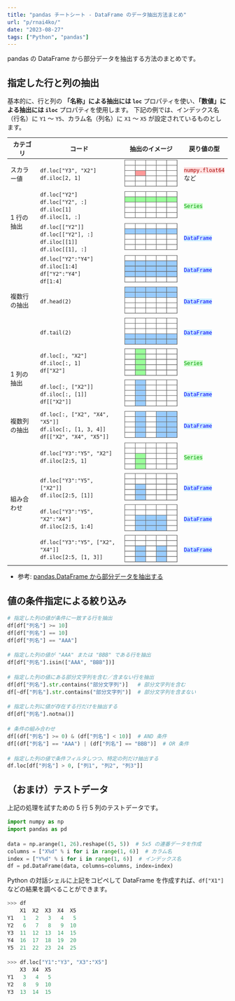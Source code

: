 ```yaml
---
title: "pandas チートシート - DataFrame のデータ抽出方法まとめ"
url: "p/rnai4ko/"
date: "2023-08-27"
tags: ["Python", "pandas"]
---
```


pandas の DataFrame から部分データを抽出する方法のまとめです。

指定した行と列の抽出
----

基本的に、行と列の __「名称」による抽出には `loc`__ プロパティを使い、__「数値」による抽出には `iloc`__ プロパティを使用します。
下記の例では、インデックス名（行名）に `Y1` 〜 `Y5`、カラム名（列名）に `X1` 〜 `X5` が設定されているものとします。

<style>
  .series { background: #cfc; color: #090; }
  .df { background: #cef; color: blue; }
  .scalar { background: #fdd; color: #a00; }
</style>
<table>
  <thead>
    <tr>
      <th>カテゴリ</th>
      <th>コード</th>
      <th>抽出のイメージ</th>
      <th>戻り値の型</th>
    </tr>
  </thead>
  <tbody>
    <tr>
      <td rowspan="1">スカラー値</td>
      <td>
        <code>df.loc["Y3", "X2"]</code><br />
        <code>df.iloc[2, 1]</code>
      </td>
      <td><img src="img-scalar.drawio.svg" alt="" /></td>
      <td><code class="scalar">numpy.float64</code><br />など</td>
    </tr>
    <tr>
      <td rowspan="2">1 行の抽出</td>
      <td>
        <code>df.loc["Y2"]</code><br />
        <code>df.loc["Y2", :]</code><br />
        <code>df.iloc[1]</code><br />
        <code>df.iloc[1, :]</code>
      </td>
      <td><img src="img-y2.drawio.svg" alt="" /></td>
      <td><code class="series">Series</code></td>
    </tr>
    <tr>
      <td>
        <code>df.loc[["Y2"]]</code><br />
        <code>df.loc[["Y2"], :]</code><br />
        <code>df.iloc[[1]]</code><br />
        <code>df.iloc[[1], :]</code>
      </td>
      <td><img src="img-y2-df.drawio.svg" alt="" /></td>
      <td><code class="df">DataFrame</code></td>
    </tr>
    <tr>
      <td rowspan="3">複数行の抽出</td>
      <td>
        <code>df.loc["Y2":"Y4"]</code><br />
        <code>df.iloc[1:4]</code><br />
        <code>df["Y2":"Y4"]</code><br />
        <code>df[1:4]</code>
      </td>
      <td><img src="img-row-234.drawio.svg" alt="" /></td>
      <td><code class="df">DataFrame</code></td>
    </tr>
    <tr>
      <td><code>df.head(2)</code></td>
      <td><img src="img-head.drawio.svg" alt="" /></td>
      <td><code class="df">DataFrame</code></td>
    </tr>
    <tr>
      <td><code>df.tail(2)</code></td>
      <td><img src="img-tail.drawio.svg" alt="" /></td>
      <td><code class="df">DataFrame</code></td>
    </tr>
    <tr>
      <td rowspan="2">1 列の抽出</td>
      <td>
        <code>df.loc[:, "X2"]</code><br />
        <code>df.iloc[:, 1]</code><br />
        <code>df["X2"]</code>
      </td>
      <td><img src="img-col-2.drawio.svg" alt="" /></td>
      <td><code class="series">Series</code></td>
    </tr>
    <tr>
      <td>
        <code>df.loc[:, ["X2"]]</code><br />
        <code>df.iloc[:, [1]]</code><br />
        <code>df[["X2"]]</code>
      </td>
      <td><img src="img-col-2-df.drawio.svg" alt="" /></td>
      <td><code class="df">DataFrame</code></td>
    </tr>
    <tr>
      <td rowspan="1">複数列の抽出</td>
      <td>
        <code>df.loc[:, ["X2", "X4", "X5"]]</code><br />
        <code>df.iloc[:, [1, 3, 4]]</code><br />
        <code>df[["X2", "X4", "X5"]]</code>
      </td>
      <td><img src="img-col-245.drawio.svg" alt="" /></td>
      <td><code class="df">DataFrame</code></td>
    </tr>
    <tr>
      <td rowspan="4">組み合わせ</td>
      <td>
        <code>df.loc["Y3":"Y5", "X2"]</code><br />
        <code>df.iloc[2:5, 1]</code>
      </td>
      <td><img src="img-y345-x2.drawio.svg" alt="" /></td>
      <td><code class="series">Series</code></td>
    </tr>
    <tr>
      <td>
        <code>df.loc["Y3":"Y5", ["X2"]]</code><br />
        <code>df.iloc[2:5, [1]]</code>
      </td>
      <td><img src="img-y345-x2-df.drawio.svg" alt="" /></td>
      <td><code class="df">DataFrame</code></td>
    </tr>
    <tr>
      <td>
        <code>df.loc["Y3":"Y5", "X2":"X4"]</code><br />
        <code>df.iloc[2:5, 1:4]</code>
      </td>
      <td><img src="img-y345-x234.drawio.svg" alt="" /></td>
      <td><code class="df">DataFrame</code></td>
    </tr>
    <tr>
      <td>
        <code>df.loc["Y3":"Y5", ["X2", "X4"]]</code><br />
        <code>df.iloc[2:5, [1, 3]]</code>
      </td>
      <td><img src="img-y345-x24.drawio.svg" alt="" /></td>
      <td><code class="df">DataFrame</code></td>
    </tr>
  </tbody>
</table>

- 参考: [pandas.DataFrame から部分データを抽出する](/p/8j4k3iy/)


値の条件指定による絞り込み
----

```python
# 指定した列の値が条件に一致する行を抽出
df[df["列名"] >= 10]
df[df["列名"] == 10]
df[df["列名"] == "AAA"]

# 指定した列の値が "AAA" または "BBB" である行を抽出
df[df["列名"].isin(["AAA", "BBB"])]

# 指定した列の値にある部分文字列を含む／含まない行を抽出
df[df["列名"].str.contains("部分文字列")]   # 部分文字列を含む
df[~df["列名"].str.contains("部分文字列")]  # 部分文字列を含まない

# 指定した列に値が存在する行だけを抽出する
df[df["列名"].notna()]

# 条件の組み合わせ
df[(df["列名"] >= 0) & (df["列名"] < 10)]  # AND 条件
df[(df["列名"] == "AAA") | (df["列名"] == "BBB")]  # OR 条件

# 指定した列の値で条件フィルタしつつ、特定の列だけ抽出する
df.loc[df["列名"] > 0, ["列1", "列2", "列3"]]
```


（おまけ）テストデータ
----

上記の処理を試すための 5 行 5 列のテストデータです。

```python
import numpy as np
import pandas as pd

data = np.arange(1, 26).reshape((5, 5))  # 5x5 の連番データを作成
columns = ["X%d" % i for i in range(1, 6)]  # カラム名
index = ["Y%d" % i for i in range(1, 6)]  # インデックス名
df = pd.DataFrame(data, columns=columns, index=index)
```

Python の対話シェルに上記をコピペして DataFrame を作成すれば、`df["X1"]` などの結果を調べることができます。

```python
>>> df
    X1  X2  X3  X4  X5
Y1   1   2   3   4   5
Y2   6   7   8   9  10
Y3  11  12  13  14  15
Y4  16  17  18  19  20
Y5  21  22  23  24  25

>>> df.loc["Y1":"Y3", "X3":"X5"]
    X3  X4  X5
Y1   3   4   5
Y2   8   9  10
Y3  13  14  15
```

